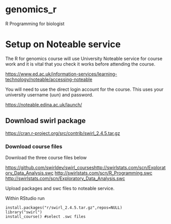 # genomics_r
R Programming for biologist 



# Setup on Noteable service

The R for genomics course will use University Noteable service for course work and it is vital that you check it works before attending the course.
 
https://www.ed.ac.uk/information-services/learning-technology/noteable/accessing-noteable
 
 
You will need to use the direct login account for the course. This uses your university username (uun) and password.
 
https://noteable.edina.ac.uk/launch/
 

## Download swirl package 


https://cran.r-project.org/src/contrib/swirl_2.4.5.tar.gz

### Download course files

Download the three course files below

https://github.com/swirldev/swirl_courseshttp://swirlstats.com/scn/Exploratory_Data_Analysis.swc
http://swirlstats.com/scn/R_Programming.swc
http://swirlstats.com/scn/Exploratory_Data_Analysis.swc


Upload packages and swc files to noteable service.


Within RStudio run

```
install.packages("r/swirl_2.4.5.tar.gz",repos=NULL)
library("swirl")
install_course() #select .swc files
````
